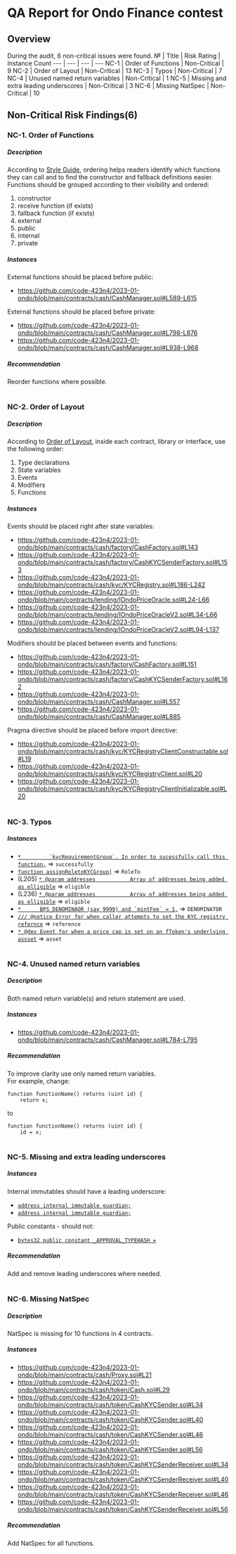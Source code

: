 # QA Report for Ondo Finance contest
## Overview
During the audit, 6 non-critical issues were found.
№ | Title | Risk Rating  | Instance Count
--- | --- | --- | ---
NC-1 | Order of Functions | Non-Critical | 9
NC-2 | Order of Layout | Non-Critical | 13
NC-3 | Typos | Non-Critical | 7
NC-4 | Unused named return variables | Non-Critical | 1
NC-5 | Missing and extra leading underscores | Non-Critical | 3
NC-6 | Missing NatSpec | Non-Critical | 10 

## Non-Critical Risk Findings(6)
### NC-1. Order of Functions
##### Description
According to [Style Guide](https://docs.soliditylang.org/en/v0.8.16/style-guide.html#order-of-functions), ordering helps readers identify which functions they can call and to find the constructor and fallback definitions easier.  
Functions should be grouped according to their visibility and ordered:
1) constructor
2) receive function (if exists)
3) fallback function (if exists)
4) external
5) public
6) internal
7) private
##### Instances
External functions should be placed before public:
- https://github.com/code-423n4/2023-01-ondo/blob/main/contracts/cash/CashManager.sol#L589-L615 

External functions should be placed before private:
- https://github.com/code-423n4/2023-01-ondo/blob/main/contracts/cash/CashManager.sol#L798-L876
- https://github.com/code-423n4/2023-01-ondo/blob/main/contracts/cash/CashManager.sol#L938-L968

##### Recommendation
Reorder functions where possible.
#
### NC-2. Order of Layout
##### Description
According to [Order of Layout](https://docs.soliditylang.org/en/v0.8.16/style-guide.html#order-of-layout), inside each contract, library or interface, use the following order:
1) Type declarations
2) State variables
3) Events
4) Modifiers
5) Functions
##### Instances
Events should be placed right after state variables:
- https://github.com/code-423n4/2023-01-ondo/blob/main/contracts/cash/factory/CashFactory.sol#L143
- https://github.com/code-423n4/2023-01-ondo/blob/main/contracts/cash/factory/CashKYCSenderFactory.sol#L153
- https://github.com/code-423n4/2023-01-ondo/blob/main/contracts/cash/kyc/KYCRegistry.sol#L186-L242
- https://github.com/code-423n4/2023-01-ondo/blob/main/contracts/lending/IOndoPriceOracle.sol#L24-L66
- https://github.com/code-423n4/2023-01-ondo/blob/main/contracts/lending/IOndoPriceOracleV2.sol#L34-L66
- https://github.com/code-423n4/2023-01-ondo/blob/main/contracts/lending/IOndoPriceOracleV2.sol#L94-L137

Modifiers should be placed between events and functions:
- https://github.com/code-423n4/2023-01-ondo/blob/main/contracts/cash/factory/CashFactory.sol#L151
- https://github.com/code-423n4/2023-01-ondo/blob/main/contracts/cash/factory/CashKYCSenderFactory.sol#L162
- https://github.com/code-423n4/2023-01-ondo/blob/main/contracts/cash/CashManager.sol#L557
- https://github.com/code-423n4/2023-01-ondo/blob/main/contracts/cash/CashManager.sol#L885

Pragma directive should be placed before import directive:
- https://github.com/code-423n4/2023-01-ondo/blob/main/contracts/cash/kyc/KYCRegistryClientConstructable.sol#L19
- https://github.com/code-423n4/2023-01-ondo/blob/main/contracts/cash/kyc/KYCRegistryClient.sol#L20
- https://github.com/code-423n4/2023-01-ondo/blob/main/contracts/cash/kyc/KYCRegistryClientInitializable.sol#L20

#
### NC-3. Typos
##### Instances
- [```*         `kycRequirementGroup`. In order to sucessfully call this function,```](https://github.com/code-423n4/2023-01-ondo/blob/main/contracts/cash/kyc/KYCRegistry.sol#L62) => ```successfully```
- [```function assignRoletoKYCGroup(```](https://github.com/code-423n4/2023-01-ondo/blob/main/contracts/cash/kyc/KYCRegistry.sol#L144) => ```RoleTo```
- (L205) [```* @param addresses           Array of addresses being added as elligible```](https://github.com/code-423n4/2023-01-ondo/blob/main/contracts/cash/kyc/KYCRegistry.sol#L205) => ```eligible```
- (L236) [```* @param addresses           Array of addresses being added as elligible```](https://github.com/code-423n4/2023-01-ondo/blob/main/contracts/cash/kyc/KYCRegistry.sol#L236) => ```eligible```
- [```*      BPS_DENOMINAOR (say 9999) and `mintFee` = 1,```](https://github.com/code-423n4/2023-01-ondo/blob/main/contracts/cash/CashManager.sol#L429) => ```DENOMINATOR```
- [```/// @notice Error for when caller attempts to set the KYC registry refernce```](https://github.com/code-423n4/2023-01-ondo/blob/main/contracts/cash/interfaces/IKYCRegistryClient.sol#L38) => ```reference```
- [```* @dev Event for when a price cap is set on an fToken's underlying assset```](https://github.com/code-423n4/2023-01-ondo/blob/main/contracts/lending/IOndoPriceOracleV2.sol#L95) => ```asset```

#
### NC-4. Unused named return variables
##### Description
Both named return variable(s) and return statement are used.
##### Instances
- https://github.com/code-423n4/2023-01-ondo/blob/main/contracts/cash/CashManager.sol#L784-L795

##### Recommendation
To improve clarity use only named return variables.  
For example, change:
```
function functionName() returns (uint id) {
    return x;
```
to
```
function functionName() returns (uint id) {
    id = x;
```
#
### NC-5. Missing and extra leading underscores
##### Instances
Internal immutables should have a leading underscore:
- [```address internal immutable guardian;```](https://github.com/code-423n4/2023-01-ondo/blob/main/contracts/cash/factory/CashFactory.sol#L48) 
- [```address internal immutable guardian;```](https://github.com/code-423n4/2023-01-ondo/blob/main/contracts/cash/factory/CashKYCSenderFactory.sol#L48) 

Public constants - should not:
- [```bytes32 public constant _APPROVAL_TYPEHASH =```](https://github.com/code-423n4/2023-01-ondo/blob/main/contracts/cash/kyc/KYCRegistry.sol#L31)

##### Recommendation
Add and remove leading underscores where needed.
#
### NC-6. Missing NatSpec
##### Description
NatSpec is missing for 10 functions in 4 contracts.
##### Instances
- https://github.com/code-423n4/2023-01-ondo/blob/main/contracts/cash/Proxy.sol#L21
- https://github.com/code-423n4/2023-01-ondo/blob/main/contracts/cash/token/Cash.sol#L29
- https://github.com/code-423n4/2023-01-ondo/blob/main/contracts/cash/token/CashKYCSender.sol#L34
- https://github.com/code-423n4/2023-01-ondo/blob/main/contracts/cash/token/CashKYCSender.sol#L40
- https://github.com/code-423n4/2023-01-ondo/blob/main/contracts/cash/token/CashKYCSender.sol#L46
- https://github.com/code-423n4/2023-01-ondo/blob/main/contracts/cash/token/CashKYCSender.sol#L56
- https://github.com/code-423n4/2023-01-ondo/blob/main/contracts/cash/token/CashKYCSenderReceiver.sol#L34
- https://github.com/code-423n4/2023-01-ondo/blob/main/contracts/cash/token/CashKYCSenderReceiver.sol#L40
- https://github.com/code-423n4/2023-01-ondo/blob/main/contracts/cash/token/CashKYCSenderReceiver.sol#L46
- https://github.com/code-423n4/2023-01-ondo/blob/main/contracts/cash/token/CashKYCSenderReceiver.sol#L56 

##### Recommendation
Add NatSpec for all functions.